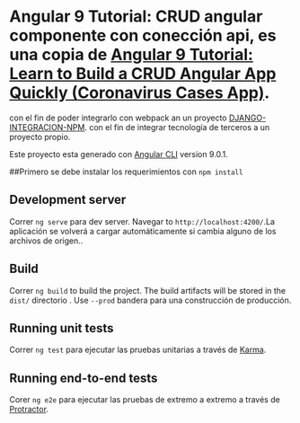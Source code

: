 # Angular 9 Tutorial: CRUD angular componente con conección api, es una copia de  [Angular 9 Tutorial: Learn to Build a CRUD Angular App Quickly (Coronavirus Cases App)](https://www.djamware.com/post/5e435e84a8d0ef4300ffc5f6/angular-9-tutorial-learn-to-build-a-crud-angular-app-quickly).
con el fin de poder integrarlo con webpack an un proyecto [DJANGO-INTEGRACION-NPM](https://github.com/hatsem78/django-integracion-npm-angular). con el fin de integrar tecnología de terceros a un proyecto propio.

Este proyecto esta generado con [Angular CLI](https://github.com/angular/angular-cli) version 9.0.1.

##Primero se debe instalar los requerimientos con
`npm install`

## Development server

Correr `ng serve` para dev server. Navegar to `http://localhost:4200/`.La aplicación se volverá a cargar automáticamente si cambia alguno de los archivos de origen..

## Build

Correr `ng build` to build the project. The build artifacts will be stored in the `dist/` directorio . Use `--prod` bandera para una construcción de producción.

## Running unit tests

Correr `ng test` para ejecutar las pruebas unitarias a través de [Karma](https://karma-runner.github.io).

## Running end-to-end tests

Corer `ng e2e` para ejecutar las pruebas de extremo a extremo a través de [Protractor](http://www.protractortest.org/).

